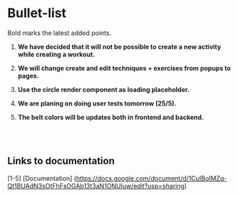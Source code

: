 # Bullet-list
Bold marks the latest added points.

1. **We have decided that it will not be possible to create a new activity while creating a workout.**

2. **We will change create and edit techniques + exercises from popups to pages.**

3. **Use the circle render component as loading placeholder.**

4. **We are planing on doing user tests tomorrow (25/5).**

5. **The belt colors will be updates both in frontend and backend.**

<br />
<br />

## Links to documentation

[1-5] [Documentation] (https://docs.google.com/document/d/1CuIBoIMZq-Qt1BUAdN3sOtFhFsOGAb13t3aN1ONUluw/edit?usp=sharing)


